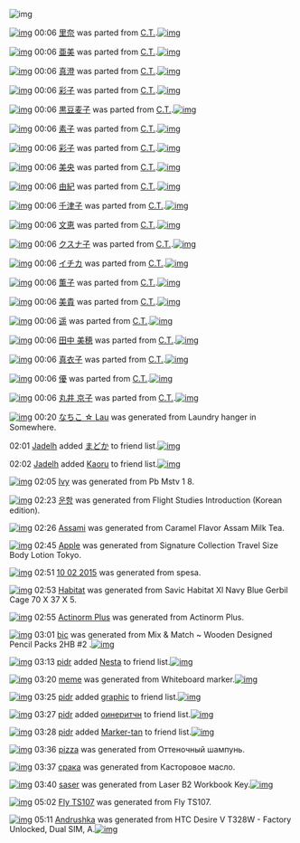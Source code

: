 ![img](http://gdrive-cdn.herokuapp.com/537b65a5bc09f0000721dda7/512px-barcode.png)

[![img](http://www.deviantsart.com/3kjrspj.png)](http://www.barcodekanojo.com/kanojo/3106344/%E9%87%8C%E5%A5%88) 00:06 [里奈](http://www.barcodekanojo.com/kanojo/3106344/%E9%87%8C%E5%A5%88) was parted from [C.T.](http://www.barcodekanojo.com/kanojo/3106344/%E9%87%8C%E5%A5%88).[![img](http://www.deviantsart.com/fhrc6a.jpeg)](http://www.barcodekanojo.com/user/272165/C.T.) 

[![img](http://www.deviantsart.com/jnkufs.png)](http://www.barcodekanojo.com/kanojo/2417003/%E4%BA%9C%E7%BE%8E) 00:06 [亜美](http://www.barcodekanojo.com/kanojo/2417003/%E4%BA%9C%E7%BE%8E) was parted from [C.T.](http://www.barcodekanojo.com/kanojo/2417003/%E4%BA%9C%E7%BE%8E).[![img](http://www.deviantsart.com/fhrc6a.jpeg)](http://www.barcodekanojo.com/user/272165/C.T.) 

[![img](http://www.deviantsart.com/2gv1a0c.png)](http://www.barcodekanojo.com/kanojo/2474908/%E7%9C%9F%E6%BE%84) 00:06 [真澄](http://www.barcodekanojo.com/kanojo/2474908/%E7%9C%9F%E6%BE%84) was parted from [C.T.](http://www.barcodekanojo.com/kanojo/2474908/%E7%9C%9F%E6%BE%84).[![img](http://www.deviantsart.com/fhrc6a.jpeg)](http://www.barcodekanojo.com/user/272165/C.T.) 

[![img](http://www.deviantsart.com/3ahju73.png)](http://www.barcodekanojo.com/kanojo/2471730/%E5%BD%A9%E5%AD%90) 00:06 [彩子](http://www.barcodekanojo.com/kanojo/2471730/%E5%BD%A9%E5%AD%90) was parted from [C.T.](http://www.barcodekanojo.com/kanojo/2471730/%E5%BD%A9%E5%AD%90).[![img](http://www.deviantsart.com/fhrc6a.jpeg)](http://www.barcodekanojo.com/user/272165/C.T.) 

[![img](http://www.deviantsart.com/31ob3mh.png)](http://www.barcodekanojo.com/kanojo/2464498/%E9%BB%92%E8%B1%86%E9%BA%A6%E5%AD%90) 00:06 [黒豆麦子](http://www.barcodekanojo.com/kanojo/2464498/%E9%BB%92%E8%B1%86%E9%BA%A6%E5%AD%90) was parted from [C.T.](http://www.barcodekanojo.com/kanojo/2464498/%E9%BB%92%E8%B1%86%E9%BA%A6%E5%AD%90).[![img](http://www.deviantsart.com/fhrc6a.jpeg)](http://www.barcodekanojo.com/user/272165/C.T.) 

[![img](http://www.deviantsart.com/3lpqdla.png)](http://www.barcodekanojo.com/kanojo/2481004/%E7%B4%A0%E5%AD%90) 00:06 [素子](http://www.barcodekanojo.com/kanojo/2481004/%E7%B4%A0%E5%AD%90) was parted from [C.T.](http://www.barcodekanojo.com/kanojo/2481004/%E7%B4%A0%E5%AD%90).[![img](http://www.deviantsart.com/fhrc6a.jpeg)](http://www.barcodekanojo.com/user/272165/C.T.) 

[![img](http://www.deviantsart.com/34n287j.png)](http://www.barcodekanojo.com/kanojo/2747877/%E5%BD%A9%E5%AD%90) 00:06 [彩子](http://www.barcodekanojo.com/kanojo/2747877/%E5%BD%A9%E5%AD%90) was parted from [C.T.](http://www.barcodekanojo.com/kanojo/2747877/%E5%BD%A9%E5%AD%90).[![img](http://www.deviantsart.com/fhrc6a.jpeg)](http://www.barcodekanojo.com/user/272165/C.T.) 

[![img](http://www.deviantsart.com/iuualb.png)](http://www.barcodekanojo.com/kanojo/2749232/%E7%BE%8E%E5%A4%AE) 00:06 [美央](http://www.barcodekanojo.com/kanojo/2749232/%E7%BE%8E%E5%A4%AE) was parted from [C.T.](http://www.barcodekanojo.com/kanojo/2749232/%E7%BE%8E%E5%A4%AE).[![img](http://www.deviantsart.com/fhrc6a.jpeg)](http://www.barcodekanojo.com/user/272165/C.T.) 

[![img](http://www.deviantsart.com/25cc7eu.png)](http://www.barcodekanojo.com/kanojo/2749474/%E7%94%B1%E7%B4%80) 00:06 [由紀](http://www.barcodekanojo.com/kanojo/2749474/%E7%94%B1%E7%B4%80) was parted from [C.T.](http://www.barcodekanojo.com/kanojo/2749474/%E7%94%B1%E7%B4%80).[![img](http://www.deviantsart.com/fhrc6a.jpeg)](http://www.barcodekanojo.com/user/272165/C.T.) 

[![img](http://www.deviantsart.com/9d6tjq.png)](http://www.barcodekanojo.com/kanojo/2745649/%E5%8D%83%E6%B4%A5%E5%AD%90) 00:06 [千津子](http://www.barcodekanojo.com/kanojo/2745649/%E5%8D%83%E6%B4%A5%E5%AD%90) was parted from [C.T.](http://www.barcodekanojo.com/kanojo/2745649/%E5%8D%83%E6%B4%A5%E5%AD%90).[![img](http://www.deviantsart.com/fhrc6a.jpeg)](http://www.barcodekanojo.com/user/272165/C.T.) 

[![img](http://www.deviantsart.com/288dfli.png)](http://www.barcodekanojo.com/kanojo/2745740/%E6%96%87%E6%81%B5) 00:06 [文恵](http://www.barcodekanojo.com/kanojo/2745740/%E6%96%87%E6%81%B5) was parted from [C.T.](http://www.barcodekanojo.com/kanojo/2745740/%E6%96%87%E6%81%B5).[![img](http://www.deviantsart.com/fhrc6a.jpeg)](http://www.barcodekanojo.com/user/272165/C.T.) 

[![img](http://www.deviantsart.com/2uendp3.png)](http://www.barcodekanojo.com/kanojo/2464502/%E3%82%AF%E3%82%B9%E3%83%8A%E5%AD%90) 00:06 [クスナ子](http://www.barcodekanojo.com/kanojo/2464502/%E3%82%AF%E3%82%B9%E3%83%8A%E5%AD%90) was parted from [C.T.](http://www.barcodekanojo.com/kanojo/2464502/%E3%82%AF%E3%82%B9%E3%83%8A%E5%AD%90).[![img](http://www.deviantsart.com/fhrc6a.jpeg)](http://www.barcodekanojo.com/user/272165/C.T.) 

[![img](http://www.deviantsart.com/tggr7t.png)](http://www.barcodekanojo.com/kanojo/2456545/%E3%82%A4%E3%83%81%E3%82%AB) 00:06 [イチカ](http://www.barcodekanojo.com/kanojo/2456545/%E3%82%A4%E3%83%81%E3%82%AB) was parted from [C.T.](http://www.barcodekanojo.com/kanojo/2456545/%E3%82%A4%E3%83%81%E3%82%AB).[![img](http://www.deviantsart.com/fhrc6a.jpeg)](http://www.barcodekanojo.com/user/272165/C.T.) 

[![img](http://www.deviantsart.com/1asqnp2.png)](http://www.barcodekanojo.com/kanojo/2465954/%E8%96%AB%E5%AD%90) 00:06 [薫子](http://www.barcodekanojo.com/kanojo/2465954/%E8%96%AB%E5%AD%90) was parted from [C.T.](http://www.barcodekanojo.com/kanojo/2465954/%E8%96%AB%E5%AD%90).[![img](http://www.deviantsart.com/fhrc6a.jpeg)](http://www.barcodekanojo.com/user/272165/C.T.) 

[![img](http://www.deviantsart.com/3rtuuug.png)](http://www.barcodekanojo.com/kanojo/2484241/%E7%BE%8E%E8%B2%B4) 00:06 [美貴](http://www.barcodekanojo.com/kanojo/2484241/%E7%BE%8E%E8%B2%B4) was parted from [C.T.](http://www.barcodekanojo.com/kanojo/2484241/%E7%BE%8E%E8%B2%B4).[![img](http://www.deviantsart.com/fhrc6a.jpeg)](http://www.barcodekanojo.com/user/272165/C.T.) 

[![img](http://www.deviantsart.com/2frt29n.png)](http://www.barcodekanojo.com/kanojo/2427317/%E9%81%A5) 00:06 [遥](http://www.barcodekanojo.com/kanojo/2427317/%E9%81%A5) was parted from [C.T.](http://www.barcodekanojo.com/kanojo/2427317/%E9%81%A5).[![img](http://www.deviantsart.com/fhrc6a.jpeg)](http://www.barcodekanojo.com/user/272165/C.T.) 

[![img](http://www.deviantsart.com/27lk3ke.png)](http://www.barcodekanojo.com/kanojo/3100341/%E7%94%B0%E4%B8%AD%20%E7%BE%8E%E7%A9%82) 00:06 [田中 美穂](http://www.barcodekanojo.com/kanojo/3100341/%E7%94%B0%E4%B8%AD%20%E7%BE%8E%E7%A9%82) was parted from [C.T.](http://www.barcodekanojo.com/kanojo/3100341/%E7%94%B0%E4%B8%AD%20%E7%BE%8E%E7%A9%82).[![img](http://www.deviantsart.com/fhrc6a.jpeg)](http://www.barcodekanojo.com/user/272165/C.T.) 

[![img](http://www.deviantsart.com/2t7fa8n.png)](http://www.barcodekanojo.com/kanojo/3109050/%E7%9C%9F%E8%A1%A3%E5%AD%90) 00:06 [真衣子](http://www.barcodekanojo.com/kanojo/3109050/%E7%9C%9F%E8%A1%A3%E5%AD%90) was parted from [C.T.](http://www.barcodekanojo.com/kanojo/3109050/%E7%9C%9F%E8%A1%A3%E5%AD%90).[![img](http://www.deviantsart.com/fhrc6a.jpeg)](http://www.barcodekanojo.com/user/272165/C.T.) 

[![img](http://www.deviantsart.com/2h2jdl0.png)](http://www.barcodekanojo.com/kanojo/3099068/%E5%84%AA) 00:06 [優](http://www.barcodekanojo.com/kanojo/3099068/%E5%84%AA) was parted from [C.T.](http://www.barcodekanojo.com/kanojo/3099068/%E5%84%AA).[![img](http://www.deviantsart.com/fhrc6a.jpeg)](http://www.barcodekanojo.com/user/272165/C.T.) 

[![img](http://www.deviantsart.com/mlmq7t.png)](http://www.barcodekanojo.com/kanojo/3100353/%E4%B8%B8%E4%BA%95%20%E4%BA%AC%E5%AD%90) 00:06 [丸井 京子](http://www.barcodekanojo.com/kanojo/3100353/%E4%B8%B8%E4%BA%95%20%E4%BA%AC%E5%AD%90) was parted from [C.T.](http://www.barcodekanojo.com/kanojo/3100353/%E4%B8%B8%E4%BA%95%20%E4%BA%AC%E5%AD%90).[![img](http://www.deviantsart.com/fhrc6a.jpeg)](http://www.barcodekanojo.com/user/272165/C.T.) 

[![img](http://www.deviantsart.com/17l64mi.png)](http://www.barcodekanojo.com/kanojo/3192999/%E3%81%AA%E3%81%A1%E3%81%93%20%E2%98%86%20Lau) 00:20 [なちこ ☆ Lau](http://www.barcodekanojo.com/kanojo/3192999/%E3%81%AA%E3%81%A1%E3%81%93%20%E2%98%86%20Lau) was generated from Laundry hanger in Somewhere.

02:01 [Jadelh](http://www.barcodekanojo.com/user/456636/Jadelh) added [まどか](http://www.barcodekanojo.com/kanojo/1953202/%E3%81%BE%E3%81%A9%E3%81%8B) to friend list.[![img](http://www.deviantsart.com/s343cp.png)](http://www.barcodekanojo.com/kanojo/1953202/%E3%81%BE%E3%81%A9%E3%81%8B) 

02:02 [Jadelh](http://www.barcodekanojo.com/user/456636/Jadelh) added [Kaoru](http://www.barcodekanojo.com/kanojo/2585785/Kaoru) to friend list.[![img](http://www.deviantsart.com/17kdc8o.png)](http://www.barcodekanojo.com/kanojo/2585785/Kaoru) 

[![img](http://www.deviantsart.com/b5q9lm.png)](http://www.barcodekanojo.com/kanojo/3193000/Ivy) 02:05 [Ivy](http://www.barcodekanojo.com/kanojo/3193000/Ivy) was generated from Pb Mstv 1 8.

[![img](http://www.deviantsart.com/3bm2oro.png)](http://www.barcodekanojo.com/kanojo/3193001/%EC%9A%B4%ED%95%AD) 02:23 [운항](http://www.barcodekanojo.com/kanojo/3193001/%EC%9A%B4%ED%95%AD) was generated from Flight Studies Introduction (Korean edition).

[![img](http://www.deviantsart.com/24iqldt.png)](http://www.barcodekanojo.com/kanojo/3193002/Assami) 02:26 [Assami](http://www.barcodekanojo.com/kanojo/3193002/Assami) was generated from Caramel Flavor Assam Milk Tea.

[![img](http://www.deviantsart.com/3qv26ae.png)](http://www.barcodekanojo.com/kanojo/3193003/Apple) 02:45 [Apple](http://www.barcodekanojo.com/kanojo/3193003/Apple) was generated from Signature Collection Travel Size Body Lotion Tokyo.

[![img](http://www.deviantsart.com/3stasvf.png)](http://www.barcodekanojo.com/kanojo/3193004/10%2002%202015) 02:51 [10 02 2015](http://www.barcodekanojo.com/kanojo/3193004/10%2002%202015) was generated from spesa.

[![img](http://www.deviantsart.com/1daab67.png)](http://www.barcodekanojo.com/kanojo/3193005/Habitat) 02:53 [Habitat](http://www.barcodekanojo.com/kanojo/3193005/Habitat) was generated from Savic Habitat Xl Navy Blue Gerbil Cage 70 X 37 X 5.

[![img](http://www.deviantsart.com/181pl4o.png)](http://www.barcodekanojo.com/kanojo/3193006/Actinorm%20Plus) 02:55 [Actinorm Plus](http://www.barcodekanojo.com/kanojo/3193006/Actinorm%20Plus) was generated from Actinorm Plus.

[![img](http://www.deviantsart.com/1bslp1q.png)](http://www.barcodekanojo.com/kanojo/3193007/bic) 03:01 [bic](http://www.barcodekanojo.com/kanojo/3193007/bic) was generated from Mix &amp; Match ~ Wooden Designed Pencil Packs 2HB #2 .[![img](http://www.deviantsart.com/24nu2s6.jpeg)](http://www.barcodekanojo.com/product_images/barcode/6018578/1424800839/Mix%20%26%20Match%20%7E%20Wooden%20Designed%20Pencil%20Packs%202HB%20%232%20.jpg) 

[![img](http://www.deviantsart.com/350spc6.jpeg)](http://www.barcodekanojo.com/user/500317/pidr) 03:13 [pidr](http://www.barcodekanojo.com/user/500317/pidr) added [Nesta](http://www.barcodekanojo.com/kanojo/486171/Nesta) to friend list.[![img](http://www.deviantsart.com/3mi07eu.png)](http://www.barcodekanojo.com/kanojo/486171/Nesta) 

[![img](http://www.deviantsart.com/3vokr87.png)](http://www.barcodekanojo.com/kanojo/3193008/meme) 03:20 [meme](http://www.barcodekanojo.com/kanojo/3193008/meme) was generated from Whiteboard marker.[![img](http://www.deviantsart.com/2jm4uk.jpeg)](http://www.barcodekanojo.com/product_images/barcode/6018580/1424801967/50x50xWhiteboard,P20marker.jpg,qw=88,ah=88.pagespeed.ic.rO_RbtZwNd.jpg) 

[![img](http://www.deviantsart.com/350spc6.jpeg)](http://www.barcodekanojo.com/user/500317/pidr) 03:25 [pidr](http://www.barcodekanojo.com/user/500317/pidr) added [graphic](http://www.barcodekanojo.com/kanojo/2727904/graphic) to friend list.[![img](http://www.deviantsart.com/1avmkq0.png)](http://www.barcodekanojo.com/kanojo/2727904/graphic) 

[![img](http://www.deviantsart.com/350spc6.jpeg)](http://www.barcodekanojo.com/user/500317/pidr) 03:27 [pidr](http://www.barcodekanojo.com/user/500317/pidr) added [оинеритчн](http://www.barcodekanojo.com/kanojo/2618874/%D0%BE%D0%B8%D0%BD%D0%B5%D1%80%D0%B8%D1%82%D1%87%D0%BD) to friend list.[![img](http://www.deviantsart.com/lh8rei.png)](http://www.barcodekanojo.com/kanojo/2618874/%D0%BE%D0%B8%D0%BD%D0%B5%D1%80%D0%B8%D1%82%D1%87%D0%BD) 

[![img](http://www.deviantsart.com/350spc6.jpeg)](http://www.barcodekanojo.com/user/500317/pidr) 03:28 [pidr](http://www.barcodekanojo.com/user/500317/pidr) added [Marker-tan](http://www.barcodekanojo.com/kanojo/2479072/Marker-tan) to friend list.[![img](http://www.deviantsart.com/3c9p5ai.png)](http://www.barcodekanojo.com/kanojo/2479072/Marker-tan) 

[![img](http://www.deviantsart.com/1fsm31d.png)](http://www.barcodekanojo.com/kanojo/3193009/pizza) 03:36 [pizza](http://www.barcodekanojo.com/kanojo/3193009/pizza) was generated from Оттеночный шампунь.

[![img](http://www.deviantsart.com/1bae56e.png)](http://www.barcodekanojo.com/kanojo/3193010/%D1%81%D1%80%D0%B0%D0%BA%D0%B0) 03:37 [срака](http://www.barcodekanojo.com/kanojo/3193010/%D1%81%D1%80%D0%B0%D0%BA%D0%B0) was generated from Касторовое масло.

[![img](http://www.deviantsart.com/1mipm5k.png)](http://www.barcodekanojo.com/kanojo/3193011/saser) 03:40 [saser](http://www.barcodekanojo.com/kanojo/3193011/saser) was generated from Laser B2 Workbook Key.[![img](http://www.deviantsart.com/3bqm2m2.jpeg)](http://www.barcodekanojo.com/product_images/barcode/6018586/1424803188/50x50xLaser,P20B2,P20Workbook,P20Key.jpg,qw=88,ah=88.pagespeed.ic.fpOv5zaliJ.jpg) 

[![img](http://www.deviantsart.com/2k9vs3n.png)](http://www.barcodekanojo.com/kanojo/3193012/Fly%20TS107) 05:02 [Fly TS107](http://www.barcodekanojo.com/kanojo/3193012/Fly%20TS107) was generated from Fly TS107.

[![img](http://www.deviantsart.com/2iu6if.png)](http://www.barcodekanojo.com/kanojo/3193013/Andrushka) 05:11 [Andrushka](http://www.barcodekanojo.com/kanojo/3193013/Andrushka) was generated from HTC Desire V T328W - Factory Unlocked, Dual SIM, A.[![img](http://www.deviantsart.com/2qgllp4.jpeg)](http://www.barcodekanojo.com/product_images/barcode/6018588/1424808608/HTC%20Desire%20V%20T328W%20-%20Factory%20Unlocked%2C%20Dual%20SIM%2C%20A.jpg) 

